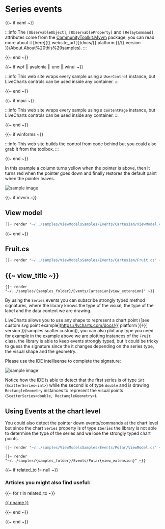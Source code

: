 # Series events

{{~ if xaml ~}}

:::info
The `[ObservableObject]`, `[ObservableProperty]` and `[RelayCommand]` attributes come from the 
[CommunityToolkit.Mvvm](https://www.nuget.org/packages/CommunityToolkit.Mvvm/) package, you can read more about it 
[here]({{ website_url }}/docs/{{ platform }}/{{ version }}/About.About%20this%20samples).
:::

{{~ end ~}}

{{~ if wpf || avalonia || uno || winui  ~}}

:::info
This web site wraps every sample using a `UserControl` instance, but LiveCharts controls can be used inside any container.
:::

{{~ end ~}}


{{~ if maui ~}}

:::info
This web site wraps every sample using a `ContentPage` instance, but LiveCharts controls can be used inside any container.
:::

{{~ end ~}}


{{~ if winforms ~}}

:::info
This web site builds the control from code behind but you could also grab it from the toolbox.
:::

{{~ end ~}}

In this example a column turns yellow when the pointer is above, then it turns red when the pointer goes down and finally
restores the default paint when the pointer leaves.

<div class="text-center sample-img">
    <img src="https://raw.githubusercontent.com/beto-rodriguez/LiveCharts2/dev/docs/{{ unique_name }}/result.gif" alt="sample image" />
</div>

{{~ if mvvm ~}}
## View model

```csharp
{{~ render "~/../samples/ViewModelsSamples/Events/Cartesian/ViewModel.cs" ~}}
```
{{~ end ~}}

## Fruit.cs

```csharp
{{~ render "~/../samples/ViewModelsSamples/Events/Cartesian/Fruit.cs" ~}}
```

## {{~ view_title ~}}

```
{{~ render "~/../samples/{samples_folder}/Events/Cartesian{view_extension}" ~}}
```

By using the `Series` events you can subscribe strongly typed method signatures, where the library knows the type of
the visual, the type of the label and the data context we are drawing.

LiveCharts allows you to use any shape to represent a chart point 
([see custom svg point example](https://lvcharts.com/docs/{{ platform }}/{{ version }}/samples.scatter.custom)), you can also
plot any type you need for example in the example above we are plotting instances of the `Fruit` class, the library is able
to keep events strongly typed, but it could be tricky to guess the signature since the it changes depending on the series type,
the visual shape and the geometry.

Please use the IDE intellisense to complete the signature:

<div class="text-center sample-img">
    <img src="https://raw.githubusercontent.com/beto-rodriguez/LiveCharts2/dev/docs/{{ unique_name }}/intellisense.gif" alt="sample image" />
</div>

Notice how the IDE is able to detect that the first series is of type `int` (`ScatterSeries<int>`) while the second is of 
type `double` and is drawing `RectangleGeometry` instances to represent the visual points (`ScatterSeries<double, RectangleGeometry>`).

## Using Events at the chart level

You could also detect the pointer down events/commands at the chart level but since the chart `Series` property is of type 
`ISeries` the library is not able to determine the type of the series and we lose the strongly typed chart points.

```csharp
{{~ render "~/../samples/ViewModelsSamples/Events/Polar/ViewModel.cs" ~}}
```

```
{{~ render "~/../samples/{samples_folder}/Events/Polar{view_extension}" ~}}
```

{{~ if related_to != null ~}}

### Articles you might also find useful:

{{~ for r in related_to ~}}

<div>
<a href="{{ compile this r.url }}">
{{ r.name }}
</a>
</div>

{{~ end ~}}

{{~ end ~}}
